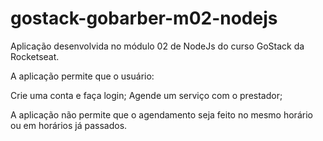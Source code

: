 # gostack-gobarber-m02-nodejs
Aplicação desenvolvida no módulo 02 de NodeJs do curso GoStack da Rocketseat. 

A aplicação permite que o usuário:

Crie uma conta e faça login;
Agende um serviço com o prestador;


A aplicação não permite que o agendamento seja feito no mesmo horário ou em horários já passados.
